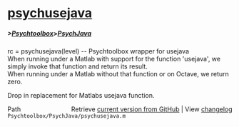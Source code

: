 # [psychusejava](psychusejava)
##### >[Psychtoolbox](Psychtoolbox)>[PsychJava](PsychJava)

rc = psychusejava(level) -- Psychtoolbox wrapper for usejava  
When running under a Matlab with support for the function 'usejava', we  
simply invoke that function and return its result.  
When running under a Matlab without that function or on Octave, we return  
zero.  
  
Drop in replacement for Matlabs usejava function.  




<div class="code_header" style="text-align:right;">
  <span style="float:left;">Path&nbsp;&nbsp;</span> <span class="counter">Retrieve <a href=
  "https://raw.github.com/Psychtoolbox-3/Psychtoolbox-3/beta/Psychtoolbox/PsychJava/psychusejava.m">current version from GitHub</a> | View <a href=
  "https://github.com/Psychtoolbox-3/Psychtoolbox-3/commits/beta/Psychtoolbox/PsychJava/psychusejava.m">changelog</a></span>
</div>
<div class="code">
  <code>Psychtoolbox/PsychJava/psychusejava.m</code>
</div>

